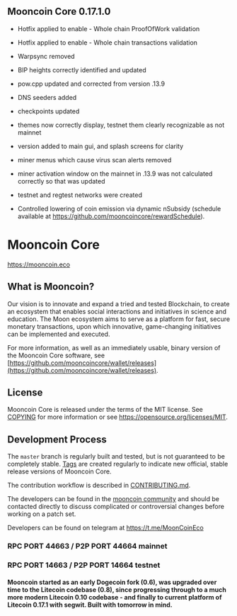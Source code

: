 ## Mooncoin Core 0.17.1.0


* Hotfix applied to enable - Whole chain ProofOfWork validation
* Hotfix applied to enable - Whole chain transactions validation
* Warpsync removed

* BIP heights correctly identified and updated
* pow.cpp updated and corrected from version .13.9
* DNS seeders added
* checkpoints updated
* themes now correctly display, testnet them clearly recognizable as not mainnet
* version added to main gui, and splash screens for clarity
* miner menus which cause virus scan alerts removed
* miner activation window on the mainnet in .13.9 was not calculated correctly so that was updated
* testnet and regtest networks were created
* Controlled lowering of coin emission via dynamic nSubsidy (schedule available at https://github.com/mooncoincore/rewardSchedule).


Mooncoin Core 
=====================================

https://mooncoin.eco

What is Mooncoin?
----------------

Our vision is to innovate and expand a tried and tested Blockchain, to create an ecosystem that enables social interactions and initiatives in science and education. The Moon ecosystem aims to serve as a platform for fast, secure monetary transactions, upon which innovative, game-changing initiatives can be implemented and executed.

For more information, as well as an immediately usable, binary version of
the Mooncoin Core software, see [https://github.com/mooncoincore/wallet/releases](https://github.com/mooncoincore/wallet/releases).

License
-------

Mooncoin Core is released under the terms of the MIT license. See [COPYING](COPYING) for more
information or see https://opensource.org/licenses/MIT.

Development Process
-------------------

The `master` branch is regularly built and tested, but is not guaranteed to be
completely stable. [Tags](https://github.com/mooncoincore/wallet/tags) are created
regularly to indicate new official, stable release versions of Mooncoin Core.

The contribution workflow is described in [CONTRIBUTING.md](CONTRIBUTING.md).

The developers can be found in the [mooncoin community](https://t.me/MoonCoinEco)
and should be contacted directly to discuss complicated or controversial changes before working
on a patch set.

Developers can be found on telegram at https://t.me/MoonCoinEco


### RPC PORT 44663 / P2P PORT 44664 mainnet
### RPC PORT 14663 / P2P PORT 14664 testnet

#### Mooncoin started as an early Dogecoin fork (0.6), was upgraded over time to the Litecoin codebase (0.8), since progressing through to a much more modern Litecoin 0.10 codebase - and finally to current platform of Litecoin 0.17.1 with segwit. Built with tomorrow in mind.
